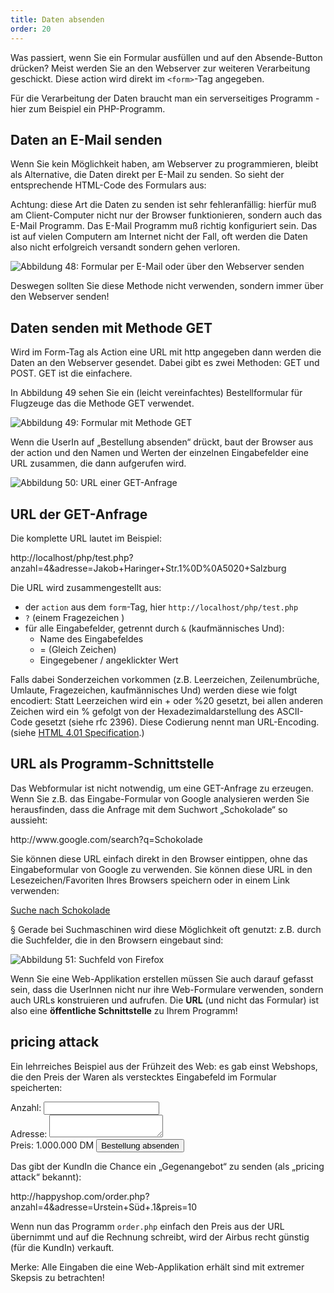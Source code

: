 ```yaml
---
title: Daten absenden
order: 20
---
```


Was passiert, wenn Sie ein Formular ausfüllen und auf den Absende-Button
drücken? Meist werden Sie an den Webserver zur weiteren Verarbeitung geschickt.
Diese action wird direkt im `<form>`-Tag angegeben.

<htmlcode>
<form action="http://multimediatechnology.at/~fhs666/pizza/bestellung.php">
</htmlcode>

Für die Verarbeitung der Daten braucht man ein serverseitiges  Programm - hier
zum Beispiel ein PHP-Programm.

Daten an E-Mail senden
-----------------------

Wenn Sie kein Möglichkeit haben, am Webserver zu programmieren, bleibt als
Alternative, die Daten direkt per E-Mail zu senden. So sieht der entsprechende
HTML-Code des Formulars aus:

<htmlcode>
<form action="mailto:ich@priv.at" method="POST" enctype="text/plain">
</htmlcode>

Achtung: diese Art die Daten zu senden ist sehr fehleranfällig: hierfür muß am Client-Computer nicht nur der Browser funktionieren, sondern auch das E-Mail Programm. Das E-Mail Programm muß richtig konfiguriert sein. Das ist auf vielen Computern am Internet nicht der Fall, oft werden die Daten also nicht erfolgreich versandt sondern gehen verloren.

              
![Abbildung 48: Formular per E-Mail oder über den Webserver senden](/images/image225.png)


Deswegen sollten Sie diese Methode nicht verwenden, sondern immer über den Webserver senden!


Daten senden mit Methode GET
-----------------------------

Wird im Form-Tag als Action eine URL mit http angegeben dann werden die Daten an den Webserver gesendet. Dabei gibt es zwei Methoden: GET und POST. GET ist die einfachere. 

In Abbildung 49 sehen Sie ein (leicht vereinfachtes) Bestellformular für Flugzeuge das die Methode GET verwendet.


![Abbildung 49: Formular mit Methode GET](/images/image230.png)

Wenn die UserIn auf „Bestellung absenden“ drückt, baut der Browser aus der
action und den Namen und Werten der einzelnen Eingabefelder eine URL zusammen,
die dann aufgerufen wird.


![Abbildung 50: URL einer GET-Anfrage](/images/image232.png)

## URL der GET-Anfrage

Die komplette URL lautet im Beispiel:

<htmlcode>
http://localhost/php/test.php?anzahl=4&adresse=Jakob+Haringer+Str.1%0D%0A5020+Salzburg
</htmlcode>

Die URL wird zusammengestellt aus:

* der `action` aus dem `form`-Tag, hier `http://localhost/php/test.php`
* `?` (einem Fragezeichen )
* für alle Eingabefelder, getrennt durch `&` (kaufmännisches Und):
    * Name des Eingabefeldes
    * = (Gleich Zeichen)
    * Eingegebener / angeklickter Wert

Falls dabei Sonderzeichen vorkommen  (z.B. Leerzeichen, Zeilenumbrüche, Umlaute,
Fragezeichen, kaufmännisches Und) werden diese wie folgt encodiert: Statt
Leerzeichen wird ein + oder %20 gesetzt, bei allen anderen Zeichen wird ein %
gefolgt von der Hexadezimaldarstellung des ASCII-Code gesetzt  (siehe rfc 2396).
Diese Codierung nennt man URL-Encoding. (siehe
[HTML 4.01 Specification](http://www.w3.org/TR/html4/interact/forms.html#h-17.13.4.1).)


URL als Programm-Schnittstelle
-------------------------------

Das Webformular ist nicht notwendig, um eine GET-Anfrage zu erzeugen. Wenn Sie z.B. das Eingabe-Formular von Google analysieren werden Sie herausfinden, dass die Anfrage mit dem Suchwort „Schokolade“ so aussieht:

<htmlcode>
http://www.google.com/search?q=Schokolade
</htmlcode>

Sie können diese URL einfach direkt in den Browser eintippen, ohne das Eingabeformular von Google zu verwenden. Sie können diese URL in den Lesezeichen/Favoriten Ihres Browsers speichern oder in einem Link verwenden:

<htmlcode>
<a href="http://www.google.com/search?q=schokolade">Suche nach Schokolade</a>
</htmlcode>

§
Gerade bei Suchmaschinen wird diese Möglichkeit oft genutzt: z.B. durch die Suchfelder, die in den Browsern eingebaut sind:


![Abbildung 51: Suchfeld von Firefox](/images/image237.png)


Wenn Sie eine Web-Applikation erstellen müssen Sie auch darauf gefasst sein,
dass die UserInnen nicht nur ihre Web-Formulare verwenden, sondern auch URLs
konstruieren und aufrufen. Die **URL** (und nicht das Formular) ist also eine
**öffentliche Schnittstelle** zu Ihrem Programm!

## pricing attack

Ein lehrreiches Beispiel aus der Frühzeit des Web: es gab einst Webshops, die den Preis der Waren als verstecktes Eingabefeld im Formular speicherten:

<htmlcode caption="Airbus Bestell-Formular">
<form action="order.php" method="GET">
  Anzahl: <input name="anzahl"> <br>
  Adresse: <textarea name="adresse"></textarea><br>
  Preis: 1.000.000 DM  
  <input type="hidden" name="preis" value="1000000">
  <input type="submit" value="Bestellung absenden">
</form>
</htmlcode>

Das gibt der KundIn die Chance ein „Gegenangebot“ zu senden (als „pricing attack“ bekannt):

<htmlcode>
http://happyshop.com/order.php?anzahl=4&adresse=Urstein+Süd+.1&preis=10
</htmlcode>

Wenn nun das Programm `order.php` einfach den Preis aus der URL übernimmt und
auf die Rechnung schreibt, wird der Airbus recht günstig (für die KundIn)
verkauft.

Merke: Alle Eingaben die eine Web-Applikation erhält sind mit extremer Skepsis zu betrachten! 


